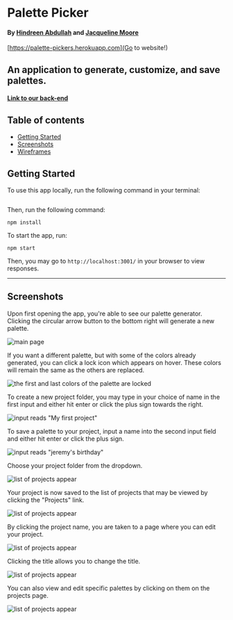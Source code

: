 # Palette Picker

#### By [Hindreen Abdullah](https://github.com/hndfaw/Palette-Picker-BE) and [Jacqueline Moore](https://github.com/jacquelinebelle/)

[https://palette-pickers.herokuapp.com](Go to website!)

## An application to generate, customize, and save palettes.

#### [Link to our back-end](https://github.com/hndfaw/Palette-Picker-BE)

## Table of contents
* [Getting Started](#Getting-Started)
* [Screenshots](#Screenshots)
* [Wireframes](#Wireframes)

## Getting Started

To use this app locally, run the following command in your terminal:

```git clone https://github.com/jacquelinebelle/palette-picker-fe.git
```

Then, run the following command:

```
npm install
```

To start the app, run:

```
npm start
```

Then, you may go to `http://localhost:3001/` in your browser to view responses.

---

## Screenshots

Upon first opening the app, you're able to see our palette generator. Clicking the circular arrow button to the bottom right will generate a new palette.

![main page](https://imgur.com/LAGXWwz)

If you want a different palette, but with some of the colors already generated, you can click a lock icon which appears on hover. These colors will remain the same as the others are replaced.

![the first and last colors of the palette are locked](https://imgur.com/qMfLFpZ)

To create a new project folder, you may type in your choice of name in the first input and either hit enter or click the plus sign towards the right.

![input reads "My first project"](https://imgur.com/abpSWis)

To save a palette to your project, input a name into the second input field and either hit enter or click the plus sign.

![input reads "jeremy's birthday"](https://imgur.com/PiZjxhE)

Choose your project folder from the dropdown.

![list of projects appear](https://imgur.com/PHEnRBy)

Your project is now saved to the list of projects that may be viewed by clicking the "Projects" link.

![list of projects appear](https://imgur.com/E1Oh3TE)

By clicking the project name, you are taken to a page where you can edit your project.

![list of projects appear](https://imgur.com/Pl3c0Ah)

Clicking the title allows you to change the title.

![list of projects appear](https://imgur.com/uB5TXYI)

You can also view and edit specific palettes by clicking on them on the projects page.

![list of projects appear](https://imgur.com/lyqujWd)
